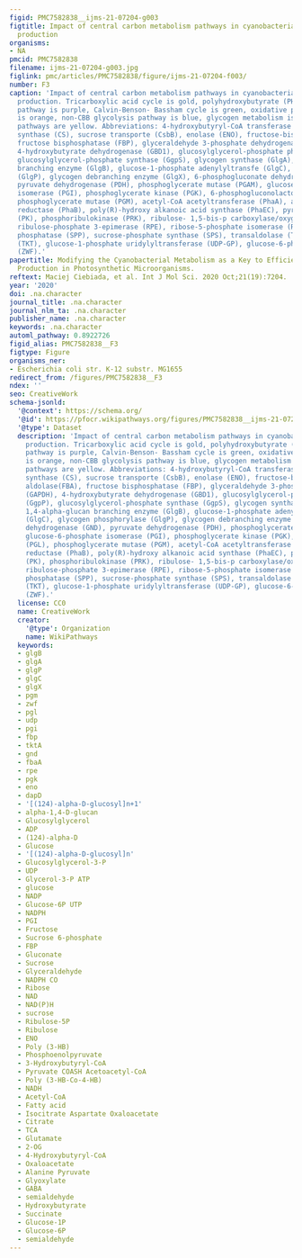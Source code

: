 ```yaml
---
figid: PMC7582838__ijms-21-07204-g003
figtitle: Impact of central carbon metabolism pathways in cyanobacteria on biopolymers
  production
organisms:
- NA
pmcid: PMC7582838
filename: ijms-21-07204-g003.jpg
figlink: pmc/articles/PMC7582838/figure/ijms-21-07204-f003/
number: F3
caption: 'Impact of central carbon metabolism pathways in cyanobacteria on biopolymers
  production. Tricarboxylic acid cycle is gold, polyhydroxybutyrate (PHB) synthesis
  pathway is purple, Calvin-Benson- Bassham cycle is green, oxidative pentose phosphate
  is orange, non-CBB glycolysis pathway is blue, glycogen metabolism is red, other
  pathways are yellow. Abbreviations: 4-hydroxybutyryl-CoA transferase (CAT2), cellulose
  synthase (CS), sucrose transporte (CsbB), enolase (ENO), fructose-bisphosphate aldolase(FBA),
  fructose bisphosphatase (FBP), glyceraldehyde 3-phosphate dehydrogenase (GAPDH),
  4-hydroxybutyrate dehydrogenase (GBD1), glucosylglycerol-phosphate phosphatase (GgpP),
  glucosylglycerol-phosphate synthase (GgpS), glycogen synthase (GlgA), 1,4-alpha-glucan
  branching enzyme (GlgB), glucose-1-phosphate adenylyltransfe (GlgC), glycogen phosphorylase
  (GlgP), glycogen debranching enzyme (GlgX), 6-phosphogluconate dehydrogenase (GND),
  pyruvate dehydrogenase (PDH), phosphoglycerate mutase (PGAM), glucose-6-phosphate
  isomerase (PGI), phosphoglycerate kinase (PGK), 6-phosphogluconolactonase (PGL),
  phosphoglycerate mutase (PGM), acetyl-CoA acetyltransferase (PhaA), acetoacetyl-CoA
  reductase (PhaB), poly(R)-hydroxy alkanoic acid synthase (PhaEC), pyruvate kinase
  (PK), phosphoribulokinase (PRK), ribulose- 1,5-bis-p carboxylase/oxygenase (RBC),
  ribulose-phosphate 3-epimerase (RPE), ribose-5-phosphate isomerase (RPI), sucrose-phosphate
  phosphatase (SPP), sucrose-phosphate synthase (SPS), transaldolase (TAL), transketolase
  (TKT), glucose-1-phosphate uridylyltransferase (UDP-GP), glucose-6-phosphate 1-dehydrogenase
  (ZWF).'
papertitle: Modifying the Cyanobacterial Metabolism as a Key to Efficient Biopolymer
  Production in Photosynthetic Microorganisms.
reftext: Maciej Ciebiada, et al. Int J Mol Sci. 2020 Oct;21(19):7204.
year: '2020'
doi: .na.character
journal_title: .na.character
journal_nlm_ta: .na.character
publisher_name: .na.character
keywords: .na.character
automl_pathway: 0.8922726
figid_alias: PMC7582838__F3
figtype: Figure
organisms_ner:
- Escherichia coli str. K-12 substr. MG1655
redirect_from: /figures/PMC7582838__F3
ndex: ''
seo: CreativeWork
schema-jsonld:
  '@context': https://schema.org/
  '@id': https://pfocr.wikipathways.org/figures/PMC7582838__ijms-21-07204-g003.html
  '@type': Dataset
  description: 'Impact of central carbon metabolism pathways in cyanobacteria on biopolymers
    production. Tricarboxylic acid cycle is gold, polyhydroxybutyrate (PHB) synthesis
    pathway is purple, Calvin-Benson- Bassham cycle is green, oxidative pentose phosphate
    is orange, non-CBB glycolysis pathway is blue, glycogen metabolism is red, other
    pathways are yellow. Abbreviations: 4-hydroxybutyryl-CoA transferase (CAT2), cellulose
    synthase (CS), sucrose transporte (CsbB), enolase (ENO), fructose-bisphosphate
    aldolase(FBA), fructose bisphosphatase (FBP), glyceraldehyde 3-phosphate dehydrogenase
    (GAPDH), 4-hydroxybutyrate dehydrogenase (GBD1), glucosylglycerol-phosphate phosphatase
    (GgpP), glucosylglycerol-phosphate synthase (GgpS), glycogen synthase (GlgA),
    1,4-alpha-glucan branching enzyme (GlgB), glucose-1-phosphate adenylyltransfe
    (GlgC), glycogen phosphorylase (GlgP), glycogen debranching enzyme (GlgX), 6-phosphogluconate
    dehydrogenase (GND), pyruvate dehydrogenase (PDH), phosphoglycerate mutase (PGAM),
    glucose-6-phosphate isomerase (PGI), phosphoglycerate kinase (PGK), 6-phosphogluconolactonase
    (PGL), phosphoglycerate mutase (PGM), acetyl-CoA acetyltransferase (PhaA), acetoacetyl-CoA
    reductase (PhaB), poly(R)-hydroxy alkanoic acid synthase (PhaEC), pyruvate kinase
    (PK), phosphoribulokinase (PRK), ribulose- 1,5-bis-p carboxylase/oxygenase (RBC),
    ribulose-phosphate 3-epimerase (RPE), ribose-5-phosphate isomerase (RPI), sucrose-phosphate
    phosphatase (SPP), sucrose-phosphate synthase (SPS), transaldolase (TAL), transketolase
    (TKT), glucose-1-phosphate uridylyltransferase (UDP-GP), glucose-6-phosphate 1-dehydrogenase
    (ZWF).'
  license: CC0
  name: CreativeWork
  creator:
    '@type': Organization
    name: WikiPathways
  keywords:
  - glgB
  - glgA
  - glgP
  - glgC
  - glgX
  - pgm
  - zwf
  - pgl
  - udp
  - pgi
  - fbp
  - tktA
  - gnd
  - fbaA
  - rpe
  - pgk
  - eno
  - dapD
  - '[(124)-alpha-D-glucosyl]n+1'
  - alpha-1,4-D-glucan
  - Glucosylglycerol
  - ADP
  - (124)-alpha-D
  - Glucose
  - '[(124)-alpha-D-glucosyl]n'
  - Glucosylglycerol-3-P
  - UDP
  - Glycerol-3-P ATP
  - glucose
  - NADP
  - Glucose-6P UTP
  - NADPH
  - PGI
  - Fructose
  - Sucrose 6-phosphate
  - FBP
  - Gluconate
  - Sucrose
  - Glyceraldehyde
  - NADPH CO
  - Ribose
  - NAD
  - NAD(P)H
  - sucrose
  - Ribulose-5P
  - Ribulose
  - ENO
  - Poly (3-HB)
  - Phosphoenolpyruvate
  - 3-Hydroxybutyryl-CoA
  - Pyruvate COASH Acetoacetyl-CoA
  - Poly (3-HB-Co-4-HB)
  - NADH
  - Acetyl-CoA
  - Fatty acid
  - Isocitrate Aspartate Oxaloacetate
  - Citrate
  - TCA
  - Glutamate
  - 2-OG
  - 4-Hydroxybutyryl-CoA
  - Oxaloacetate
  - Alanine Pyruvate
  - Glyoxylate
  - GABA
  - semialdehyde
  - Hydroxybutyrate
  - Succinate
  - Glucose-1P
  - Glucose-6P
  - semialdehyde
---
```

